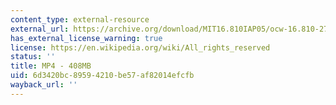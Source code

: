 ```yaml
---
content_type: external-resource
external_url: https://archive.org/download/MIT16.810IAP05/ocw-16.810-27jan2005-tp2-220k.mp4
has_external_license_warning: true
license: https://en.wikipedia.org/wiki/All_rights_reserved
status: ''
title: MP4 - 408MB
uid: 6d3420bc-8959-4210-be57-af82014efcfb
wayback_url: ''
---
```

